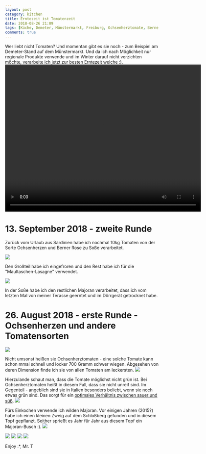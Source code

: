 ```yaml
---
layout: post
category: kitchen
title: Erntezeit ist Tomatenzeit
date: 2018-08-26 21:09
tags: [Küche, Demeter, Münstermarkt, Freiburg, Ochsenherztomate, Berne Rose, Tomatensoße, Maultaschen, wilder Majoran]
comments: true
---
```

Wer liebt nicht Tomaten? Und momentan gibt es sie noch - zum Beispiel am Demeter-Stand auf dem Münstermarkt. Und da ich nach Möglichkeit nur regionale Produkte verwende und im Winter darauf nicht verzichten möchte, verarbeite ich jetzt zur besten Erntezeit welche :).
<video class="fit image" width="640" height="480" controls>
  <source src="{{site.baseurl}}/images/2018-08-26-kitchen-erntezeit-ist-tomatenzeit/2018-09-13-tomatensosse-0.mp4" type="video/mp4">
  Sorry, dein Browser ist so alt, dass du es nicht abspielen kannst :P!
</video>

# 13. September 2018 - zweite Runde

Zurück vom Urlaub aus Sardinien habe ich nochmal 10kg Tomaten von der Sorte Ochsenherzen und Berner Rose zu Soße verarbeitet.

<img class="image fit" src="{{site.baseurl}}/images/2018-08-26-kitchen-erntezeit-ist-tomatenzeit/2018-09-13-tomatensosse-1.jpg">

Den Großteil habe ich eingefroren und den Rest habe ich für die "Maultaschen-Lasagne" verwendet.

<img class="image fit" src="{{site.baseurl}}/images/2018-08-26-kitchen-erntezeit-ist-tomatenzeit/2018-09-13-maultaschen-lasagne.jpg">

In der Soße habe ich den restlichen Majoran verarbeitet, dass ich vom letzten Mal von meiner Terasse geerntet und im Dörrgerät getrocknet habe.

# 26. August 2018 - erste Runde - Ochsenherzen und andere Tomatensorten

<img class="image fit" src="{{ site.baseurl }}/images/2018-08-26-kitchen-erntezeit-ist-tomatenzeit/2018-08-26-tomaten-0.jpg">

Nicht umsonst heißen sie Ochsenherztomaten - eine solche Tomate kann schon mmal schnell und locker 700 Gramm schwer wiegen. Abgesehen von deren Dimension finde ich sie von allen Tomaten am leckersten.
<img class="image fit" src="{{ site.baseurl }}/images/2018-08-26-kitchen-erntezeit-ist-tomatenzeit/2018-08-26-tomaten-1.jpg">

Hierzulande schaut man, dass die Tomate möglichst nicht grün ist. Bei Ochsenherztomaten heißt in diesem Fall, dass sie nicht unreif sind. Im Gegenteil - angeblich sind sie in Italien besonders beliebt, wenn sie noch etwas grün sind. Das sorgt für ein [optimales Verhältnis zwischen sauer und süß](https://de.wikipedia.org/wiki/Ochsenherztomate#Ernte_und_Handel).
<img class="image fit" src="{{ site.baseurl }}/images/2018-08-26-kitchen-erntezeit-ist-tomatenzeit/2018-08-26-tomaten-2.jpg">

Fürs Einkochen verwende ich wilden Majoran. Vor einigen Jahren (2015?) habe ich einen kleinen Zweig auf dem Schloßberg gefunden und in diesem Topf gepflanzt. Seither sprießt es Jahr für Jahr aus diesem Topf ein Majoran-Busch :).
<img class="image fit" src="{{ site.baseurl }}/images/2018-08-26-kitchen-erntezeit-ist-tomatenzeit/2018-08-26-tomaten-3.jpg">

<img class="image fit" src="{{ site.baseurl }}/images/2018-08-26-kitchen-erntezeit-ist-tomatenzeit/2018-08-26-tomaten-4.jpg">

<img class="image fit" src="{{ site.baseurl }}/images/2018-08-26-kitchen-erntezeit-ist-tomatenzeit/2018-08-26-tomaten-5.jpg">

<img class="image fit" src="{{ site.baseurl }}/images/2018-08-26-kitchen-erntezeit-ist-tomatenzeit/2018-08-26-tomaten-6.jpg">

<img class="image fit" src="{{ site.baseurl }}/images/2018-08-26-kitchen-erntezeit-ist-tomatenzeit/2018-08-26-tomaten-7.jpg">

Enjoy :*, Mr. T